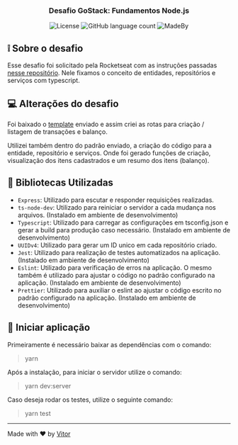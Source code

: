 <h3 align="center">
  Desafio GoStack: Fundamentos Node.js
</h3>
<p align="center">
  <img alt="License" src="https://img.shields.io/badge/License-MIT-%2304D361">
  <img alt="GitHub language count" src="https://img.shields.io/github/languages/count/rocketseat/bootcamp-gostack-desafios?color=%2304D361">
  <img alt="MadeBy" src="https://img.shields.io/badge/made%20by-Vitor%20Alves-%2304D361">
</p>

## ❕ Sobre o desafio

Esse desafio foi solicitado pela Rocketseat com as instruções passadas [nesse repositório](https://github.com/Rocketseat/bootcamp-gostack-desafios/tree/master/desafio-fundamentos-nodejs). Nele fixamos o conceito de entidades, repositórios e serviços com typescript.

## 💻 Alterações do desafio

Foi baixado o [template](https://github.com/Rocketseat/gostack-template-fundamentos-node) enviado e assim criei as rotas para criação / listagem de transações e balanço.

Utilizei também dentro do padrão enviado, a criação do código para a entidade, repositório e serviços. Onde foi gerado funções de criação, visualização dos itens cadastrados e um resumo dos itens (balanço).

## 📖 Bibliotecas Utilizadas

- `Express`: Utilizado para escutar e responder requisições realizadas.
- `ts-node-dev`: Utilizado para reiniciar o servidor a cada mudança nos arquivos. (Instalado em ambiente de desenvolvimento)
- `Typescript`: Utilizado para carregar as configurações em tsconfig.json e gerar a build para produção caso necessário. (Instalado em ambiente de desenvolvimento)
- `UUIDv4`: Utilizado para gerar um ID unico em cada repositório criado.
- `Jest`: Utilizado para realização de testes automatizados na aplicação. (Instalado em ambiente de desenvolvimento)
- `Eslint`: Utilizado para verificação de erros na aplicação. O mesmo também é utilizado para ajustar o código no padrão configurado na aplicação. (Instalado em ambiente de desenvolvimento)
- `Prettier`: Utilizado para auxiliar o eslint ao ajustar o código escrito no padrão configurado na aplicação. (Instalado em ambiente de desenvolvimento)

## 🚀 Iniciar aplicação

Primeiramente é necessário baixar as dependências com o comando:

> yarn

Após a instalação, para iniciar o servidor utilize o comando:

> yarn dev:server

Caso deseja rodar os testes, utilize o seguinte comando:

> yarn test

---

Made with ❤ by [Vitor](https://github.com/VtrAlves)
